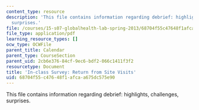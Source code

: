 ```yaml
---
content_type: resource
description: 'This file contains information regarding debrief: highlights, challenges,
  surprises.'
file: /courses/15-s07-globalhealth-lab-spring-2013/68704f55c47648f1afcaa675dc575e90_MIT15_S07S13_posttripchk.pdf
file_type: application/pdf
learning_resource_types: []
ocw_type: OCWFile
parent_title: Calendar
parent_type: CourseSection
parent_uid: 2cb6e376-84cf-9ec6-bdf2-066c1411f3f2
resourcetype: Document
title: 'In-class Survey: Return from Site Visits'
uid: 68704f55-c476-48f1-afca-a675dc575e90
---
```

This file contains information regarding debrief: highlights, challenges, surprises.

